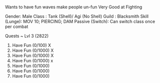 Wants to have fun
waves make people un-fun
Very Good at Fighting

Gender: Male
Class : Tank (Shell)/ Agi (No Shell)
Guild : Blacksmith
Skill   (Lunge): MOV 10; PIERCING; DAM
Passive (Switch): Can switch class once per combat

Quests ~ Lvl 3 (2822)
1. Have Fun (0/100)      X
2. Have Fun (0/1000)      X
3. Have Fun (0/1000)      X
4. Have Fun (0/1000)      x
5. Have Fun (0/1000)
6. Have Fun (0/1000)
7. Have Fun (0/1000)